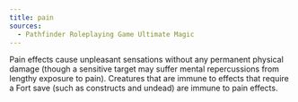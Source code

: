 ```yaml
---
title: pain
sources:
  - Pathfinder Roleplaying Game Ultimate Magic
---
```


Pain effects cause unpleasant sensations without any permanent physical damage (though a sensitive target may suffer mental repercussions from lengthy exposure to pain). Creatures that are immune to effects that require a Fort save (such as constructs and undead) are immune to pain effects.
